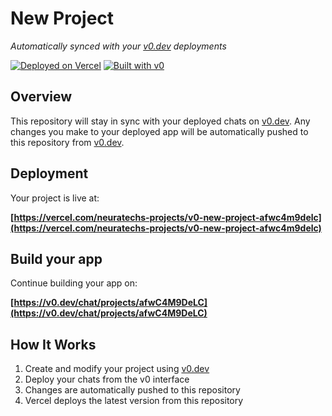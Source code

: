 # New Project

*Automatically synced with your [v0.dev](https://v0.dev) deployments*

[![Deployed on Vercel](https://img.shields.io/badge/Deployed%20on-Vercel-black?style=for-the-badge&logo=vercel)](https://vercel.com/neuratechs-projects/v0-new-project-afwc4m9delc)
[![Built with v0](https://img.shields.io/badge/Built%20with-v0.dev-black?style=for-the-badge)](https://v0.dev/chat/projects/afwC4M9DeLC)

## Overview

This repository will stay in sync with your deployed chats on [v0.dev](https://v0.dev).
Any changes you make to your deployed app will be automatically pushed to this repository from [v0.dev](https://v0.dev).

## Deployment

Your project is live at:

**[https://vercel.com/neuratechs-projects/v0-new-project-afwc4m9delc](https://vercel.com/neuratechs-projects/v0-new-project-afwc4m9delc)**

## Build your app

Continue building your app on:

**[https://v0.dev/chat/projects/afwC4M9DeLC](https://v0.dev/chat/projects/afwC4M9DeLC)**

## How It Works

1. Create and modify your project using [v0.dev](https://v0.dev)
2. Deploy your chats from the v0 interface
3. Changes are automatically pushed to this repository
4. Vercel deploys the latest version from this repository
